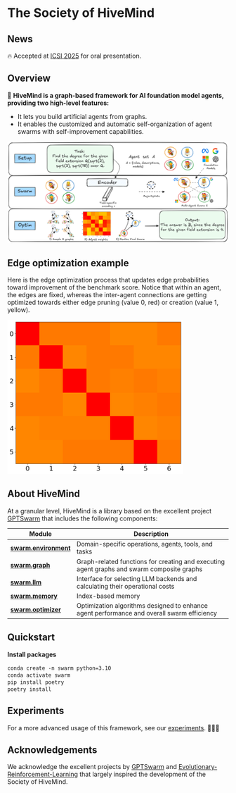 # The Society of HiveMind

## News

🔥 Accepted at [ICSI 2025](https://www.iasei.org/icsi2025/) for oral presentation.

## Overview

🐝 **HiveMind is a graph-based framework for AI foundation model agents, providing two high-level features:**

* It lets you build artificial agents from graphs.
* It enables the customized and automatic self-organization of agent swarms with self-improvement capabilities.

<p align="left">
<a href=""><img src="assets/HiveMind.png" alt="HiveMind" width="600px"></a>
</p>

## Edge optimization example

Here is the edge optimization process that updates edge probabilities toward improvement of the benchmark score. Notice that within an agent, the edges are fixed, whereas the inter-agent connections are getting optimized towards either edge pruning (value 0, red) or creation (value 1, yellow).

<img src="assets/edge_opt_base.gif" alt="Edge optimization" width="400">


## About HiveMind

At a granular level, HiveMind is a library based on the excellent project [GPTSwarm](https://github.com/metauto-ai/GPTSwarm) that includes the following components: 


| Module | Description |
| ---- | --- |
| [**swarm.environment**](swarm/environment) | Domain-specific operations, agents, tools, and tasks |
| [**swarm.graph**](swarm/graph) | Graph-related functions for creating and executing agent graphs and swarm composite graphs |
| [**swarm.llm**](swarm/llm) | Interface for selecting LLM backends and calculating their operational costs |
| [**swarm.memory**](swarm/memory) | Index-based memory |
| [**swarm.optimizer**](swarm/optimizer) | Optimization algorithms designed to enhance agent performance and overall swarm efficiency |


## Quickstart

**Install packages**
```
conda create -n swarm python=3.10
conda activate swarm
pip install poetry
poetry install
```

<!-- **You should add API keys in `.env.template` and change its name to `.env`**

```python
OPENAI_API_KEY="" # for OpenAI LLM backend
SEARCHAPI_API_KEY="" # for Web Search
``` -->

<!-- **Getting started with HiveMind is easy. Quickly run a predefined swarm**

```python
from swarm.graph.swarm import Swarm

swarm = Swarm(["IO", "IO", "IO"], "gaia")
task = "What is the capital of Jordan?"
inputs = {"task": task}
answer = await swarm.arun(inputs)
```

**or make use of tools, such as the file analyzer**

```python
from swarm.graph.swarm import Swarm
swarm = Swarm(["IO", "TOT"], "gaia")
task = "Tell me more about this image and summarize it in 3 sentences."
files = ["./datasets/demos/js.png"]
inputs = {"task": task, "files": files}
danswer = swarm.run(inputs)
``` -->

## Experiments

For a more advanced usage of this framework, see our [experiments](https://github.com/nmamie/HiveLLM/tree/experimental_ga/experiments). 🚀🚀🚀


<!-- ## Class diagram

<img src="assets/class_diagram.png" alt="Edge optimization" width="700">

## Example of a Swarm

<img src="assets/swarm_v3.png" alt="Edge optimization" width="500"> -->

## Acknowledgements

We acknowledge the excellent projects by [GPTSwarm](https://github.com/metauto-ai/GPTSwarm) and [Evolutionary-Reinforcement-Learning](https://github.com/ShawK91/Evolutionary-Reinforcement-Learning) that largely inspired the development of the Society of HiveMind.


<!-- ## Contributors -->

<!-- 
## Citation
Please cite our paper if you find the library useful or interesting.
```
@article{}
``` -->
